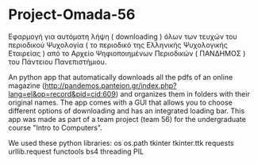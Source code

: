 # Project-Omada-56
Εφαρμογή για αυτόματη λήψη ( downloading ) όλων των τευχών του περιοδικού 
Ψυχολογία ( το περιοδικό της Ελληνικής Ψυχολογικής Εταιρείας ) 
από το Αρχείο Ψηφιοποιημένων Περιοδικών ( ΠΑΝΔΗΜΟΣ ) του Πάντειου Πανεπιστήμιου.


An python app that automatically downloads all the pdfs of an online magazine (http://pandemos.panteion.gr/index.php?lang=el&op=record&pid=cid:609)
and organizes them in folders with their original names. 
The app comes with a GUI that allows you to choose different options of downloading and has an integrated loading bar.
This app was made as part of a team project (team 56) for the undergraduate course "Intro to Computers".

We used these python libraries: 
os
os.path
tkinter
tkinter.ttk
requests
urllib.request
functools 
bs4
threading
PIL 
